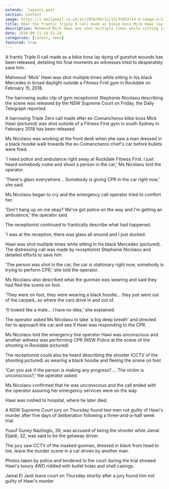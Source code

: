 ```yaml
---
extends: _layouts.post
section: content
image: https://i.dailymail.co.uk/1s/2020/09/11/13/33053714-0-image-a-3_1599826553465.jpg 
title: Hear the frantic Triple 0 call made as bikie boss Mick Hawi lay dying of gunshot wounds 
description: Mahmoud Mick Hawi was shot multiple times while sitting in his black Mercedes in broad daylight outside a Fitness First gym in Rockdale on February 15, 2018. 
date: 2020-09-11-14-51-24 
categories: [latest, news] 
featured: true 
--- 
```

A frantic Triple 0 call made as a bikie boss lay dying of gunshot wounds has been released, detailing his final moments as witnesses tried to desperately save him. 

Mahmoud 'Mick' Hawi was shot multiple times while sitting in his black Mercedes in broad daylight outside a Fitness First gym in Rockdale on February 15, 2018.  

The harrowing audio clip of gym receptionist Stephanie Nicolaou describing the scene was released by the NSW Supreme Court on Friday, the Daily Telegraph reported.  

A harrowing Triple Zero call made after ex-Comancheros bikie boss Mick Hawi (pictured) was shot outside of a Fitness First gym in south Sydney in February 2018 has been released 

Ms Nicolaou was working at the front desk when she saw a man dressed in a black hoodie walk towards the ex-Comancheros chief's car before bullets were fired.  

'I need police and ambulance right away at Rockdale Fitness First. I just heard somebody come and shoot a person in the car,' Ms Nicolaou told the operator.

'There's glass everywhere... Somebody is giving CPR in the car right now,' she said.  

Ms Nicolaou began to cry and the emergency call operator tried to comfort her.

'Don't hang up on me okay? We've got police on the way and I'm getting an ambulance,' the operator said.

The receptionist continued to frantically describe what had happened.    

'I was at the reception, there was glass all around and I just ducked.   

Hawi was shot multiple times while sitting in his black Mercedes (pictured). The distressing call was made by receptionist Stephanie Nicolaou and detailed efforts to save him 

'The person was shot in the car, the car is stationary right now, somebody is trying to perform CPR,' she told the operator. 

Ms Nicolaou also described what the gunman was wearing and said they had fled the scene on foot.

'They were on foot, they were wearing a black hoodie... they just went out of the carpark, so where the cars drive in and out of.

'It looked like a male... I have no idea,' she explained. 

The operator asked Ms Nicolaou to take 'a big deep breath' and directed her to approach the car and see if Hawi was responding to the CPR.

Ms Nicolaou told the emergency line operator Hawi was unconscious and another witness was performing CPR (NSW Police at the scene of the shooting in Rockdale pictured) 

The receptionist could also be heard describing the shooter (CCTV of the shooting pictured) as wearing a black hoodie and fleeing the scene on foot 

'Can you ask if the person is making any progress? … The victim is unconscious?,' the operator asked. 

Ms Nicolaou confirmed that he was unconscious and the call ended with the operator assuring her emergency services were on the way.     

Hawi was rushed to hospital, where he later died. 

A NSW Supreme Court jury on Thursday found two men not guilty of Hawi's murder after five days of deliberation following a three-and-a-half week trial. 

Yusuf Guney Nazlioglu, 39, was accused of being the shooter while Jamal Eljaidi, 32, was said to be the getaway driver.    

The jury saw CCTV of the masked gunman, dressed in black from head to toe, leave the murder scene in a car driven by another man. 

Photos taken by police and tendered to the court during the trial showed Hawi's luxury 4WD riddled with bullet holes and shell casings. 

Jamal El Jaidi leave court on Thursday shortly after a jury found him not guilty of Hawi's murder

